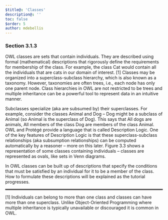 ```yaml
---
$title@: 'Classes'
description@: ''
toc: false
$order: 5
author: mdebellis
---
```


### Section 3.1.3

OWL classes are sets that contain individuals.
They are described using formal (mathematical) descriptions that rigorously define the requirements for membership of the class.
For example, the class Cat would contain all the individuals that are cats in our domain of interest. [1]
Classes may be organized into a superclass-subclass hierarchy, which is also known as a taxonomy.
However, taxonomies are often trees, i.e., each node has only one parent node.
Class hierarchies in OWL are not restricted to be trees and multiple inheritance can be a powerful tool to represent data in an intuitive manner.

Subclasses specialize (aka are subsumed by) their superclasses.
For example, consider the classes Animal and Dog – Dog might be a subclass of Animal (so Animal is the superclass of Dog).
This says that All dogs are animals, All members of the class Dog are members of the class Animal.
OWL and Protégé provide a language that is called Description Logic.
One of the key features of Description Logic is that these superclass-subclass relationships (aka subsumption relationships) can be computed automatically by a reasoner – more on this later.
Figure 3.3 shows a representation of some classes containing individuals – classes are represented as ovals, like sets in Venn diagrams.

In OWL classes can be built up of descriptions that specify the conditions that must be satisfied by an individual for it to be a member of the class.
How to formulate these descriptions will be explained as the tutorial progresses.

<hr style="border-top: 3px double #8c8b8b;">

[1] Individuals can belong to more than one class and classes can have more than one superclass.
Unlike Object-Oriented Programming where multiple inheritance is typically unavailable or discouraged it is common in OWL.
